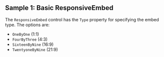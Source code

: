 ## Sample 1: Basic ResponsiveEmbed

The `ResponsiveEmbed` control has the `Type` property for specifying the embed type. The options are:

* `OneByOne` (1:1)
* `FourByThree` (4:3)
* `SixteenByNine` (16:9)
* `TwentyoneByNine` (21:9)